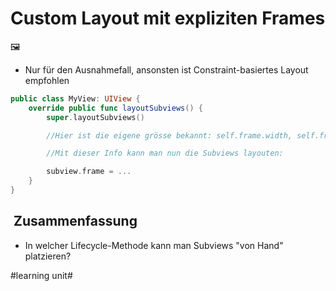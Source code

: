 # Custom Layout mit expliziten Frames
🖼️
- Nur für den Ausnahmefall, ansonsten ist Constraint-basiertes Layout empfohlen

```swift
public class MyView: UIView {
	override public func layoutSubviews() {
        super.layoutSubviews()

		//Hier ist die eigene grösse bekannt: self.frame.width, self.frame.height

		//Mit dieser Info kann man nun die Subviews layouten:

		subview.frame = ...
    }
}
```

##  Zusammenfassung
- In welcher Lifecycle-Methode kann man Subviews "von Hand" platzieren?

#learning unit#